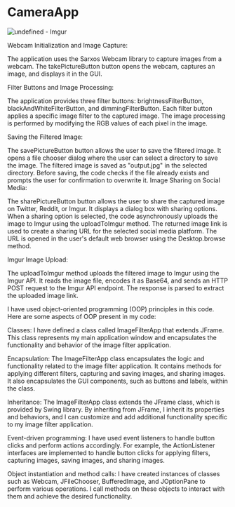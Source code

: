 # CameraApp


![undefined - Imgur](https://github.com/FarahBebs/CameraApp/assets/95434104/ffc2d68b-1050-4d22-9aeb-bfe5a271488c)


Webcam Initialization and Image Capture:

The application uses the Sarxos Webcam library to capture images from a webcam.
The takePictureButton button opens the webcam, captures an image, and displays it in the GUI.


Filter Buttons and Image Processing:

The application provides three filter buttons: brightnessFilterButton, blackAndWhiteFilterButton, and dimmingFilterButton.
Each filter button applies a specific image filter to the captured image.
The image processing is performed by modifying the RGB values of each pixel in the image.


Saving the Filtered Image:

The savePictureButton button allows the user to save the filtered image.
It opens a file chooser dialog where the user can select a directory to save the image.
The filtered image is saved as "output.jpg" in the selected directory.
Before saving, the code checks if the file already exists and prompts the user for confirmation to overwrite it.
Image Sharing on Social Media:

The sharePictureButton button allows the user to share the captured image on Twitter, Reddit, or Imgur.
It displays a dialog box with sharing options.
When a sharing option is selected, the code asynchronously uploads the image to Imgur using the uploadToImgur method.
The returned image link is used to create a sharing URL for the selected social media platform.
The URL is opened in the user's default web browser using the Desktop.browse method.


Imgur Image Upload:

The uploadToImgur method uploads the filtered image to Imgur using the Imgur API.
It reads the image file, encodes it as Base64, and sends an HTTP POST request to the Imgur API endpoint.
The response is parsed to extract the uploaded image link.


 I have used object-oriented programming (OOP) principles in this code. Here are some aspects of OOP present in my code:

Classes: I have defined a class called ImageFilterApp that extends JFrame. This class represents my main application window and encapsulates the functionality and behavior of the image filter application.

Encapsulation: The ImageFilterApp class encapsulates the logic and functionality related to the image filter application. It contains methods for applying different filters, capturing and saving images, and sharing images. It also encapsulates the GUI components, such as buttons and labels, within the class.

Inheritance: The ImageFilterApp class extends the JFrame class, which is provided by Swing library. By inheriting from JFrame, I inherit its properties and behaviors, and I can customize and add additional functionality specific to my image filter application.

Event-driven programming: I have used event listeners to handle button clicks and perform actions accordingly. For example, the ActionListener interfaces are implemented to handle button clicks for applying filters, capturing images, saving images, and sharing images.

Object instantiation and method calls: I have created instances of classes such as Webcam, JFileChooser, BufferedImage, and JOptionPane to perform various operations. I call methods on these objects to interact with them and achieve the desired functionality.
